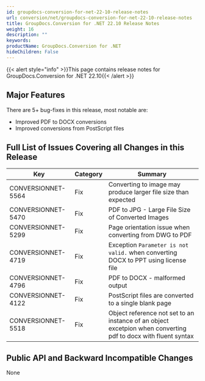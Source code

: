```yaml
---
id: groupdocs-conversion-for-net-22-10-release-notes
url: conversion/net/groupdocs-conversion-for-net-22-10-release-notes
title: GroupDocs.Conversion for .NET 22.10 Release Notes
weight: 16
description: ""
keywords: 
productName: GroupDocs.Conversion for .NET
hideChildren: False
---
```

{{< alert style="info" >}}This page contains release notes for GroupDocs.Conversion for .NET 22.10{{< /alert >}}

## Major Features

There are 5+ bug-fixes in this release, most notable are:

* Improved PDF to DOCX conversions
* Improved conversions from PostScript files

## Full List of Issues Covering all Changes in this Release

| Key | Category | Summary |
| --- | --- | --- |
| CONVERSIONNET-5564 | Fix | Converting to image may produce larger file size than expected |
| CONVERSIONNET-5470 | Fix | PDF to JPG - Large File Size of Converted Images |
| CONVERSIONNET-5299 | Fix | Page orientation issue when converting from DWG to PDF |
| CONVERSIONNET-4719 | Fix | Exception `Parameter is not valid.` when converting DOCX to PPT using license file |
| CONVERSIONNET-4796 | Fix | PDF to DOCX - malformed output |
| CONVERSIONNET-4122 | Fix | PostScript files are converted to a single blank page |
| CONVERSIONNET-5518 | Fix | Object reference not set to an instance of an object excetpion when converting pdf to docx with fluent syntax |

## Public API and Backward Incompatible Changes

None